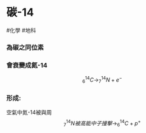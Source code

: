 # 碳-14
#化學 #地科 

### 為碳之同位素
### 會衰變成氮-14
$$^{14}_6C\rightarrow ^{14}_7N+e^-$$
###  形成:
空氣中氮-14被與周
$$^{14}_7N被高能中子撞擊\rightarrow ^{14}_6C+p^+$$
